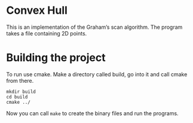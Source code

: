 # Convex Hull
This is an implementation of the Graham’s scan algorithm. The program takes a file containing 2D points. 


# Building the project
To run use cmake. Make a directory called build, go into it and call cmake from there. 
```
mkdir build
cd build
cmake ../
```
Now you can call ``make`` to create the binary files and run the programs. 